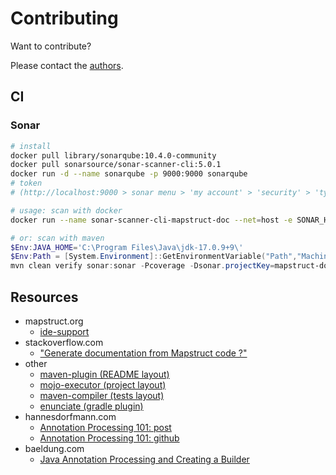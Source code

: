 # Contributing

Want to contribute?

Please contact the [authors](mailto:damien.fremont@gmail.com).

## CI

### Sonar

```bash
# install
docker pull library/sonarqube:10.4.0-community
docker pull sonarsource/sonar-scanner-cli:5.0.1
docker run -d --name sonarqube -p 9000:9000 sonarqube
# token
# (http://localhost:9000 > sonar menu > 'my account' > 'security' > 'type:globa'l > 'generate' > copy token value)

# usage: scan with docker
docker run --name sonar-scanner-cli-mapstruct-doc --net=host -e SONAR_HOST_URL="http://localhost:9000" -e SONAR_SCANNER_OPTS="-Dsonar.projectKey=mapstruct-doc" -e SONAR_TOKEN="sqa_a629a1a3376ecad1f1f87ffc6473405379e64723" -v ".:/usr/src" sonarsource/sonar-scanner-cli
```

```powershell
# or: scan with maven
$Env:JAVA_HOME='C:\Program Files\Java\jdk-17.0.9+9\'
$Env:Path = [System.Environment]::GetEnvironmentVariable("Path","Machine") + ";" + [System.Environment]::GetEnvironmentVariable("Path","User") 
mvn clean verify sonar:sonar -Pcoverage -Dsonar.projectKey=mapstruct-doc -Dsonar.projectName='mapstruct-doc' -Dsonar.host.url=http://localhost:9000 -Dsonar.token=sqa_a629a1a3376ecad1f1f87ffc6473405379e64723
```

## Resources

- mapstruct.org
  - [ide-support](https://mapstruct.org/documentation/ide-support/)
- stackoverflow.com
  - ["Generate documentation from Mapstruct code ?"](https://stackoverflow.com/questions/74796733/generate-documentation-from-mapstruct-code)
- other
  - [maven-plugin (README layout)](https://docs.spring.io/spring-boot/docs/current/maven-plugin/reference/htmlsingle/)
  - [mojo-executor (project layout)](https://github.com/mojo-executor/mojo-executor)
  - [maven-compiler (tests layout)](https://github.com/apache/maven-compiler-plugin)
  - [enunciate (gradle plugin)](https://github.com/stoicflame/enunciate-gradle)
- hannesdorfmann.com
  - [Annotation Processing 101: post](http://hannesdorfmann.com/annotation-processing/annotationprocessing101/)
  - [Annotation Processing 101: github](https://github.com/sockeqwe/annotationprocessing101)
- baeldung.com
  - [Java Annotation Processing and Creating a Builder](https://www.baeldung.com/java-annotation-processing-builder)

